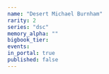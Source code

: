 ```yaml
---
name: "Desert Michael Burnham"
rarity: 2
series: "dsc"
memory_alpha: ""
bigbook_tier:
events:
in_portal: true
published: false
---
```


